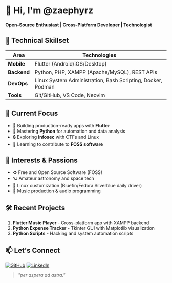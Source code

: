 # 👋 Hi, I'm @zaephyrz

**Open-Source Enthusiast | Cross-Platform Developer | Technologist**

## 🔧 Technical Skillset
| Area          | Technologies                                                                 |
|---------------|-----------------------------------------------------------------------------|
| **Mobile**    | Flutter (Android/iOS/Desktop)                                               |
| **Backend**   | Python, PHP, XAMPP (Apache/MySQL), REST APIs                                |
| **DevOps**    | Linux System Administration, Bash Scripting, Docker, Podman                 |
| **Tools**     | Git/GitHub, VS Code, Neovim                                                 |

## 🚀 Current Focus
- 📱 Building production-ready apps with **Flutter**
- 🐍 Mastering **Python** for automation and data analysis
- 🔒 Exploring **Infosec** with CTFs and Linux
- 🌌 Learning to contribute to **FOSS software**

## 🌱 Interests & Passions
- ♻️ Free and Open Source Software (FOSS)
- 🪐 Amateur astronomy and space tech
- 🐧 Linux customization (Bluefin/Fedora Silverblue daily driver)
- 🎵 Music production & audio programming

## 🛠️ Recent Projects
1. **Flutter Music Player** - Cross-platform app with XAMPP backend
2. **Python Expense Tracker** - Tkinter GUI with Matplotlib visualization
3. **Python Scripts** - Hacking and system automation scripts

## 📫 Let's Connect
[![GitHub](https://img.shields.io/badge/GitHub-zaephyrz-blue?logo=github)](https://github.com/zaephyrz)
[![LinkedIn](https://img.shields.io/badge/LinkedIn-Shana-blue?logo=linkedin)](https://www.linkedin.com/in/shana-mudhai/)

> *"per aspera ad astra."*
